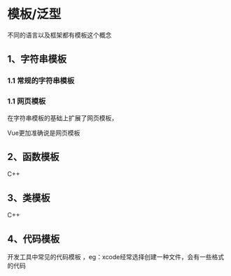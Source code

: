 # 模板/泛型

不同的语言以及框架都有模板这个概念

## 1、字符串模板

### 1.1 常规的字符串模板

### 1.1 网页模板

在字符串模板的基础上扩展了网页模板，

Vue更加准确说是网页模板

## 2、函数模板

C++

## 3、类模板

C++

## 4、代码模板

开发工具中常见的代码模板 ，eg：xcode经常选择创建一种文件，会有一些格式的代码
